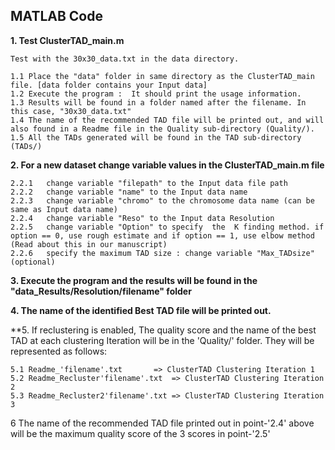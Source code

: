
		
MATLAB Code
-----------------------------------------------------------
**1. Test ClusterTAD_main.m**

	Test with the 30x30_data.txt in the data directory.
	
	1.1	Place the "data" folder in same directory as the ClusterTAD_main file. [data folder contains your Input data]
	1.2 Execute the program :  It should print the usage information.
	1.3	Results will be found in a folder named after the filename. In this case, "30x30_data.txt"
	1.4	The name of the recommended TAD file will be printed out, and will also found in a Readme file in the Quality sub-directory (Quality/).
	1.5	All the TADs generated will be found in the TAD sub-directory (TADs/)
		
	
**2. For a new dataset change variable values in the ClusterTAD_main.m file**

	2.2.1	change variable "filepath" to the Input data file path	
	2.2.2	change variable "name" to the Input data name
	2.2.3	change variable "chromo" to the chromosome data name (can be same as Input data name)
	2.2.4	change variable "Reso" to the Input data Resolution		
	2.2.5	change variable "Option" to specify  the  K finding method. if option == 0, use rough estimate and if option == 1, use elbow method (Read about this in our manuscript)
	2.2.6	specify the maximum TAD size : change variable "Max_TADsize" (optional)


**3. Execute the program and the results will be found in the  "data_Results/Resolution/filename" folder**

**4. The name of the identified Best TAD file will be printed out.**

**5. If reclustering is enabled, The quality score and the name of the best TAD at each clustering Iteration will be in the 'Quality/' folder. They will be represented as follows:

	5.1	Readme_'filename'.txt 		=> ClusterTAD Clustering Iteration 1
	5.2	Readme_Recluster'filename'.txt 	=> ClusterTAD Clustering Iteration 2
	5.3	Readme_Recluster2'filename'.txt => ClusterTAD Clustering Iteration 3

6 The name of the recommended TAD file  printed out in point-'2.4' above will be the maximum quality score of the 3 scores in point-'2.5'
		

